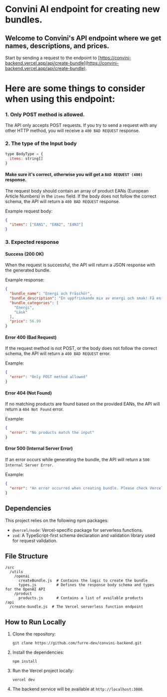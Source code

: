 
# Convini AI endpoint for creating new bundles.

## Welcome to Convini's API endpoint where we get names, descriptions, and prices.

Start by sending a request to the endpoint to [https://convini-backend.vercel.app/api/create-bundle](https://convini-backend.vercel.app/api/create-bundle).

# Here are some things to consider when using this endpoint:

### 1. Only POST method is allowed.

The API only accepts POST requests. If you try to send a request with any other HTTP method, you will receive a `400 BAD REQUEST` response.

### 2. The type of the Input body

```javascript
type BodyType = {
  items: string[]
}
```

#### Make sure it's correct, otherwise you will get a `BAD REQUEST (400)` response.

The request body should contain an array of product EANs (European Article Numbers) in the `items` field. If the body does not follow the correct schema, the API will return a `400 BAD REQUEST` response.

Example request body:

```json
{
  "items": ["EAN1", "EAN2", "EAN3"]
}
```

### 3. Expected response

#### Success (200 OK)

When the request is successful, the API will return a JSON response with the generated bundle.  

Example response:

```json
{
  "bundle_name": "Energi och Fräschör",
  "bundle_description": "En uppfriskande mix av energi och smak! Få en kick med Red Bull, njut av den klassiska Coca-Cola och fräscha upp dig med en mango-aloe vera-dryck. Perfekt för en energifylld dag!",
  "bundle_categories": [
    "Energi",
    "Läsk"
  ],
  "price": 56.99
}
```

#### Error 400 (Bad Request)

If the request method is not POST, or the body does not follow the correct schema, the API will return a `400 BAD REQUEST` error. 

Example:

```json
{
  "error": "Only POST method allowed"
}
```

#### Error 404 (Not Found)

If no matching products are found based on the provided EANs, the API will return a `404 Not Found` error. 

Example:

```json
{
  "error": "No products match the input"
}
```

#### Error 500 (Internal Server Error)

If an error occurs while generating the bundle, the API will return a `500 Internal Server Error`. 

Example:

```json
{
  "error": "An error occurred when creating bundle. Please check Vercel logs."
}
```

## Dependencies

This project relies on the following npm packages:

- `@vercel/node`: Vercel-specific package for serverless functions.
- `zod`: A TypeScript-first schema declaration and validation library used for request validation.

## File Structure

```
/src
  /utils
    /openai
      createBundle.js  # Contains the logic to create the bundle
      types.js         # Defines the response body schema and types for the OpenAI API
    /product
      products.js      # Contains a list of available products
/api
  /create-bundle.js  # The Vercel serverless function endpoint
```

## How to Run Locally

1. Clone the repository:
   ```
   git clone https://github.com/furre-dev/convini-backend.git
   ```

2. Install the dependencies:
   ```
   npm install
   ```

3. Run the Vercel project locally:
   ```
   vercel dev
   ```

4. The backend service will be available at `http://localhost:3000`.

